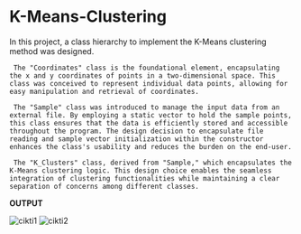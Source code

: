 # K-Means-Clustering
In this project, a class hierarchy to implement the K-Means clustering method was designed.

	 The "Coordinates" class is the foundational element, encapsulating the x and y coordinates of points in a two-dimensional space. This class was conceived to represent individual data points, allowing for easy manipulation and retrieval of coordinates.
  
	 The "Sample" class was introduced to manage the input data from an external file. By employing a static vector to hold the sample points, this class ensures that the data is efficiently stored and accessible throughout the program. The design decision to encapsulate file reading and sample vector initialization within the constructor enhances the class's usability and reduces the burden on the end-user.

	 The "K_Clusters" class, derived from "Sample," which encapsulates the K-Means clustering logic. This design choice enables the seamless integration of clustering functionalities while maintaining a clear separation of concerns among different classes.

**OUTPUT**

![cikti1](https://github.com/sedagbas/K-Means-Clustering/assets/159046448/c1c57eb7-bcbd-431d-b44a-5aa9de9a18ab)
![cikti2](https://github.com/sedagbas/K-Means-Clustering/assets/159046448/fecdf3f2-572e-46ff-83b1-779377bf6998)



